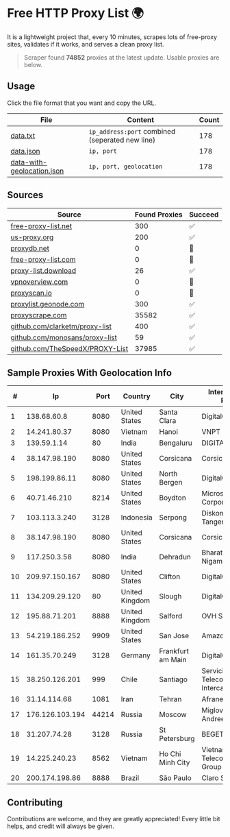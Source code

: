 
# Free HTTP Proxy List 🌍

It is a lightweight project that, every 10 minutes, scrapes lots of free-proxy sites, validates if it works, and serves a clean proxy list.


> Scraper found **74852** proxies at the latest update. Usable proxies are below.

## Usage

Click the file format that you want and copy the URL.


|File|Content|Count|
|----|-------|-----|
|[data.txt](https://raw.githubusercontent.com/themiralay/Proxy-List-World/master/data.txt)|`ip_address:port` combined (seperated new line)|178|
|[data.json](https://raw.githubusercontent.com/themiralay/Proxy-List-World/master/data.json)|`ip, port`|178|
|[data-with-geolocation.json](https://raw.githubusercontent.com/themiralay/Proxy-List-World/master/data-with-geolocation.json)|`ip, port, geolocation`|178|

## Sources

|Source|Found Proxies|Succeed|
|------|-------------|-------|
|[free-proxy-list.net](https://free-proxy-list.net)|300|✅|
|[us-proxy.org](https://www.us-proxy.org)|200|✅|
|[proxydb.net](http://proxydb.net)|0|🚫|
|[free-proxy-list.com](https://free-proxy-list.com/?page=&port=&type%5B%5D=http&type%5B%5D=https&up_time=0&search=Search)|0|🚫|
|[proxy-list.download](https://www.proxy-list.download/HTTP)|26|✅|
|[vpnoverview.com](https://vpnoverview.com/privacy/anonymous-browsing/free-proxy-servers)|0|🚫|
|[proxyscan.io](https://www.proxyscan.io)|0|🚫|
|[proxylist.geonode.com](https://proxylist.geonode.com/api/proxy-list?limit=300&page=1&sort_by=lastChecked&sort_type=desc&protocols=http,https)|300|✅|
|[proxyscrape.com](https://api.proxyscrape.com/v2/?request=displayproxies&protocol=http&timeout=10000&country=all&ssl=all&anonymity=all)|35582|✅|
|[github.com/clarketm/proxy-list](https://raw.githubusercontent.com/clarketm/proxy-list/master/proxy-list-raw.txt)|400|✅|
|[github.com/monosans/proxy-list](https://raw.githubusercontent.com/monosans/proxy-list/main/proxies/http.txt)|59|✅|
|[github.com/TheSpeedX/PROXY-List](https://raw.githubusercontent.com/TheSpeedX/PROXY-List/master/http.txt)|37985|✅|


## Sample Proxies With Geolocation Info

|#|Ip|Port|Country|City|Internet Service Provider|
|-|--|----|-------|----|-------------------------|
|1|138.68.60.8|8080|United States|Santa Clara|DigitalOcean, LLC|
|2|14.241.80.37|8080|Vietnam|Hanoi|VNPT|
|3|139.59.1.14|80|India|Bengaluru|DIGITALOCEAN|
|4|38.147.98.190|8080|United States|Corsicana|Corsicana ISD|
|5|198.199.86.11|8080|United States|North Bergen|DigitalOcean, LLC|
|6|40.71.46.210|8214|United States|Boydton|Microsoft Corporation|
|7|103.113.3.240|3128|Indonesia|Serpong|Diskominfo Tangerang Selatan|
|8|38.147.98.190|8080|United States|Corsicana|Corsicana ISD|
|9|117.250.3.58|8080|India|Dehradun|Bharat Sanchar Nigam Ltd|
|10|209.97.150.167|8080|United States|Clifton|DigitalOcean, LLC|
|11|134.209.29.120|80|United Kingdom|Slough|DigitalOcean, LLC|
|12|195.88.71.201|8888|United Kingdom|Salford|OVH SAS|
|13|54.219.186.252|9909|United States|San Jose|Amazon.com, Inc.|
|14|161.35.70.249|3128|Germany|Frankfurt am Main|DigitalOcean, LLC|
|15|38.250.126.201|999|Chile|Santiago|Servicios De Telecomunicaciones Intercable Ltda.|
|16|31.14.114.68|1081|Iran|Tehran|Afranet Co|
|17|176.126.103.194|44214|Russia|Moscow|Miglovets Egor Andreevich|
|18|31.207.74.28|3128|Russia|St Petersburg|BEGET|
|19|14.225.240.23|8562|Vietnam|Ho Chi Minh City|Vietnam Posts and Telecommunications Group|
|20|200.174.198.86|8888|Brazil|São Paulo|Claro S.A|



## Contributing

Contributions are welcome, and they are greatly appreciated! Every
little bit helps, and credit will always be given.

